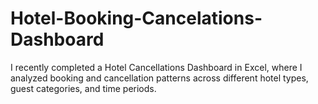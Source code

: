 # Hotel-Booking-Cancelations-Dashboard
I recently completed a Hotel Cancellations Dashboard in Excel, where I analyzed booking and cancellation patterns across different hotel types, guest categories, and time periods.
